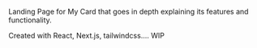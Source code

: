 Landing Page for My Card that goes in depth explaining its features and functionality.

Created with React, Next.js, tailwindcss.... WIP
